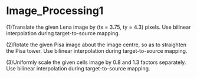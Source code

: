# Image_Processing1

(1)Translate the given Lena image by (tx = 3.75, ty = 4.3) pixels. Use bilinear interpolation during target-to-source mapping.

(2)Rotate the given Pisa image about the image centre, so as to straighten the Pisa tower. Use bilinear 
interpolation during target-to-source mapping.

(3)Uniformly scale the given cells image by 0.8 and 1.3 factors separately. Use bilinear interpolation during 
target-to-source mapping.
